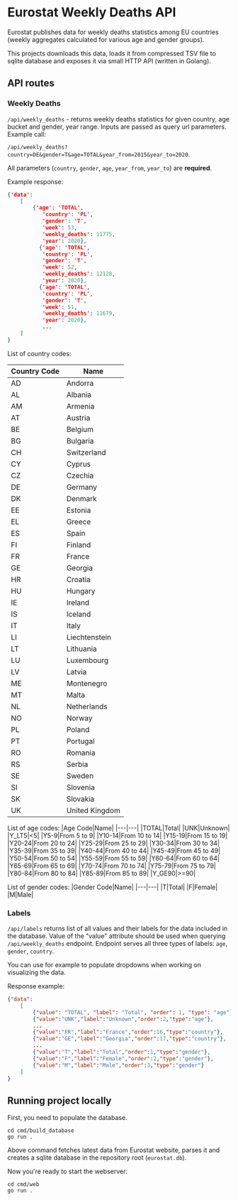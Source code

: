 # Eurostat Weekly Deaths API

Eurostat publishes data for weekly deaths statistics among EU countries (weekly aggregates calculated for various age and gender groups).

This projects downloads this data, loads it from compressed TSV file to sqlite database and exposes it via small HTTP API (written in Golang).

## API routes

### Weekly Deaths
`/api/weekly_deaths` - returns weekly deaths statistics for given country, age bucket and gender, year range. Inputs are passed as query url parameters. Example call:

`/api/weekly_deaths?country=DE&gender=T&age=TOTAL&year_from=2015&year_to=2020`.

All parameters (`country`, `gender`, `age`, `year_from`, `year_to`) are **required**.

Example response:
```json
{'data': 
    [
        {'age': 'TOTAL',
           'country': 'PL',
           'gender': 'T',
           'week': 53,
           'weekly_deaths': 11775,
           'year': 2020},
          {'age': 'TOTAL',
           'country': 'PL',
           'gender': 'T',
           'week': 52,
           'weekly_deaths': 12128,
           'year': 2020},
          {'age': 'TOTAL',
           'country': 'PL',
           'gender': 'T',
           'week': 51,
           'weekly_deaths': 11679,
           'year': 2020},
           ...
    ]
}
```

List of country codes:

|Country Code|Name|
|---|---|
|AD|Andorra|
|AL|Albania|
|AM|Armenia|
|AT|Austria|
|BE|Belgium|
|BG|Bulgaria|
|CH|Switzerland|
|CY|Cyprus|
|CZ|Czechia|
|DE|Germany|
|DK|Denmark|
|EE|Estonia|
|EL|Greece|
|ES|Spain|
|FI|Finland|
|FR|France|
|GE|Georgia|
|HR|Croatia|
|HU|Hungary|
|IE|Ireland|
|IS|Iceland|
|IT|Italy|
|LI|Liechtenstein|
|LT|Lithuania|
|LU|Luxembourg|
|LV|Latvia|
|ME|Montenegro|
|MT|Malta|
|NL|Netherlands|
|NO|Norway|
|PL|Poland|
|PT|Portugal|
|RO|Romania|
|RS|Serbia|
|SE|Sweden|
|SI|Slovenia|
|SK|Slovakia|
|UK|United Kingdom|

List of age codes:
|Age Code|Name|
|---|---|
|TOTAL|Total|
|UNK|Unknown|
|Y_LT5|<5|
|Y5-9|From 5 to 9|
|Y10-14|From 10 to 14|
|Y15-19|From 15 to 19|
|Y20-24|From 20 to 24|
|Y25-29|From 25 to 29|
|Y30-34|From 30 to 34|
|Y35-39|From 35 to 39|
|Y40-44|From 40 to 44|
|Y45-49|From 45 to 49|
|Y50-54|From 50 to 54|
|Y55-59|From 55 to 59|
|Y60-64|From 60 to 64|
|Y65-69|From 65 to 69|
|Y70-74|From 70 to 74|
|Y75-79|From 75 to 79|
|Y80-84|From 80 to 84|
|Y85-89|From 85 to 89|
|Y_GE90|>=90|

List of gender codes:
|Gender Code|Name|
|---|---|
|T|Total|
|F|Female|
|M|Male|


### Labels

`/api/labels` returns list of all values and their labels for the data included in the database. Value of the "value" attribute should be used when querying `/api/weekly_deaths` endpoint. Endpoint serves all three types of labels: `age`, `gender`, `country`. 

You can use for example to populate dropdowns when working on visualizing the data.


Response example:
```json
{"data": 
    [
        {"value": "TOTAL", "label": "Total", "order": 1, "type": "age"},
        {"value":"UNK","label":"Unknown","order":2,"type":"age"},
        ...
        {"value":"FR","label":"France","order":16,"type":"country"},
        {"value":"GE","label":"Georgia","order":17,"type":"country"},
        ...
        {"value":"T","label":"Total","order":1,"type":"gender"},
        {"value":"F","label":"Female","order":2,"type":"gender"},
        {"value":"M","label":"Male","order":3,"type":"gender"}
    ]
}
```

## Running project locally

First, you need to populate the database. 

```
cd cmd/build_database
go run .
```

Above command fetches latest data from Eurostat website, parses it and creates a sqlite database in the repository root (`eurostat.db`).

Now you're ready to start the webserver:

```
cd cmd/web
go run .
```
